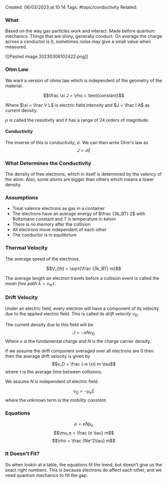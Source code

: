 Created: 06/03/2023 at 10:14
Tags: #topic/conductivity
Related:

###  What
Based on the way gas particles work and interact.
Made before quantum mechanics.
Things that are shiny, generally conduct.
On average the charge across a conductor is 0, sometimes noise may give a small value when measured.

![[Pasted image 20230306102422.png]]

### Ohm Law
We want a version of ohms law which is independent of the geometry of the material.

$$\frac \xi J = \rho = \text{constant}$$

Where $\xi = \frac V L$ is electric field intensity and $J = \frac I A$ as current density.

$\rho$ is called the resistivity and it has a range of 24 orders of magnitude.

#### Conductivity
The inverse of this is conductivity, $\sigma$.
We can then write Ohm's law as 
$$J = \sigma \xi$$

### What Determines the Conductivity
The density of free electrons, which in itself is determined by the valency of the atom. Also, some atoms are bigger than others which means a lower density.

### Assumptions
- Treat valence electrons as gas in a container
- The electrons have an average energy of $\frac {3k_BT} 2$ with Boltzmann constant and $T$ is temperature in kelvin
- There is no memory after the collision
- All electrons move independent of each other
- The conductor is in equilibrium

### Thermal Velocity
The average speed of the electrons.

$$V_{th} = \sqrt{\frac {3k_BT} m}$$

The average length an electron travels before a collision event is called the *mean free path* $\lambda = v_{th} \tau$.

### Drift Velocity
Under an electric field, every electron will have a component of its velocity due to the applied electric field. This is called its *drift velocity* $v_D$.

The current density due to this field will be 
$$J = -eNv_D$$
Where $e$ is the fundamental charge and $N$ is the charge carrier density.

If we assume the drift component averaged over all electrons are 0 then then the average drift velocity is given by
$$v_D = \frac {-e \xi} m \tau$$
where $\tau$ is the average time between collisions.

We assume $N$ is independent of electric field.

$$v_D = -\mu_e \xi$$ where the unknown term is the *mobility constant*.

### Equations
$$\rho = eN\mu_e$$
$$\mu_e = \frac {e \tau} m$$
$$\rho = \frac {Ne^2\tau} m$$

### It Doesn't Fit?
So when lookin at a table, the equations fit the trend, but doesn't give us the exact right numbers.
This is because electrons do affect each other, and we need quantum mechanics to fill the gap.